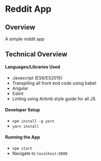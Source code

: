# Reddit App

## Overview 
A simple reddit app

## Technical Overview

#### Languages/Libraries Used

* Javascript (ES6/ES2015)
 * Transpiling all front end code using babel
* Angular
* Eslint
 * Linting using Airbnb style guide for all JS


#### Developer Setup

* `npm install -g yarn`
* `yarn install`

#### Running the App

* `npm start`
* Navigate to `localhost:8080`